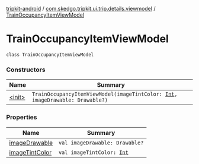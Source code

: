 [tripkit-android](../../index.md) / [com.skedgo.tripkit.ui.trip.details.viewmodel](../index.md) / [TrainOccupancyItemViewModel](./index.md)

# TrainOccupancyItemViewModel

`class TrainOccupancyItemViewModel`

### Constructors

| Name | Summary |
|---|---|
| [&lt;init&gt;](-init-.md) | `TrainOccupancyItemViewModel(imageTintColor: `[`Int`](https://kotlinlang.org/api/latest/jvm/stdlib/kotlin/-int/index.html)`, imageDrawable: Drawable?)` |

### Properties

| Name | Summary |
|---|---|
| [imageDrawable](image-drawable.md) | `val imageDrawable: Drawable?` |
| [imageTintColor](image-tint-color.md) | `val imageTintColor: `[`Int`](https://kotlinlang.org/api/latest/jvm/stdlib/kotlin/-int/index.html) |
